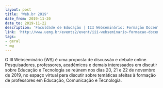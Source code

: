 ```yaml
---
layout: post
title: 'Web.br 2019'
date_from: 2019-11-20
date_to: 2019-11-22
description: 'Faculdade de Educação | III Webseminário: Formação Docente, Educação, Comunicação e Tecnologia'
link: 'http://www.uemg.br/events2/event/iii-webseminario-formacao-docente-educacao-comunicacao-e-tecnologia'
tags:
- geral
- mg
---
```


O III Webseminário (WS) é uma proposta de discussão e debate online. Pesquisadores, professores, acadêmicos e demais 
interessados em discutir sobre Educação e Tecnologia se reúnem nos dias 20, 21 e 22 de novembro de 2019, no espaço 
virtual para discutir sobre temáticas afeitas à formação de professores em Educação, Comunicação e Tecnologia.